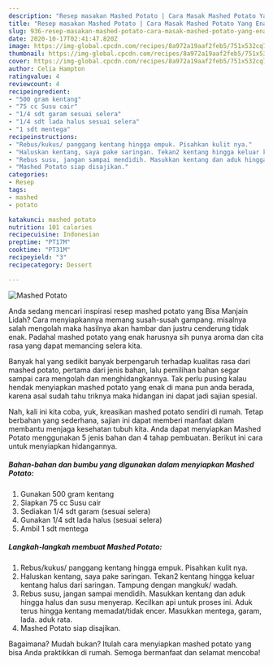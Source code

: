 ```yaml
---
description: "Resep masakan Mashed Potato | Cara Masak Mashed Potato Yang Enak dan Simpel"
title: "Resep masakan Mashed Potato | Cara Masak Mashed Potato Yang Enak dan Simpel"
slug: 936-resep-masakan-mashed-potato-cara-masak-mashed-potato-yang-enak-dan-simpel
date: 2020-10-17T02:41:47.820Z
image: https://img-global.cpcdn.com/recipes/8a972a19aaf2feb5/751x532cq70/mashed-potato-foto-resep-utama.jpg
thumbnail: https://img-global.cpcdn.com/recipes/8a972a19aaf2feb5/751x532cq70/mashed-potato-foto-resep-utama.jpg
cover: https://img-global.cpcdn.com/recipes/8a972a19aaf2feb5/751x532cq70/mashed-potato-foto-resep-utama.jpg
author: Celia Hampton
ratingvalue: 4
reviewcount: 4
recipeingredient:
- "500 gram kentang"
- "75 cc Susu cair"
- "1/4 sdt garam sesuai selera"
- "1/4 sdt lada halus sesuai selera"
- "1 sdt mentega"
recipeinstructions:
- "Rebus/kukus/ panggang kentang hingga empuk. Pisahkan kulit nya."
- "Haluskan kentang, saya pake saringan. Tekan2 kentang hingga keluar kentang halus dari saringan. Tampung dengan mangkuk/ wadah."
- "Rebus susu, jangan sampai mendidih. Masukkan kentang dan aduk hingga halus dan susu menyerap. Kecilkan api untuk proses ini. Aduk terus hingga kentang memadat/tidak encer. Masukkan mentega, garam, lada. aduk rata."
- "Mashed Potato siap disajikan."
categories:
- Resep
tags:
- mashed
- potato

katakunci: mashed potato 
nutrition: 101 calories
recipecuisine: Indonesian
preptime: "PT17M"
cooktime: "PT31M"
recipeyield: "3"
recipecategory: Dessert

---
```



![Mashed Potato](https://img-global.cpcdn.com/recipes/8a972a19aaf2feb5/751x532cq70/mashed-potato-foto-resep-utama.jpg)

Anda sedang mencari inspirasi resep mashed potato yang Bisa Manjain Lidah? Cara menyiapkannya memang susah-susah gampang. misalnya salah mengolah maka hasilnya akan hambar dan justru cenderung tidak enak. Padahal mashed potato yang enak harusnya sih punya aroma dan cita rasa yang dapat memancing selera kita.



Banyak hal yang sedikit banyak berpengaruh terhadap kualitas rasa dari mashed potato, pertama dari jenis bahan, lalu pemilihan bahan segar sampai cara mengolah dan menghidangkannya. Tak perlu pusing kalau hendak menyiapkan mashed potato yang enak di mana pun anda berada, karena asal sudah tahu triknya maka hidangan ini dapat jadi sajian spesial.


Nah, kali ini kita coba, yuk, kreasikan mashed potato sendiri di rumah. Tetap berbahan yang sederhana, sajian ini dapat memberi manfaat dalam membantu menjaga kesehatan tubuh kita. Anda dapat menyiapkan Mashed Potato menggunakan 5 jenis bahan dan 4 tahap pembuatan. Berikut ini cara untuk menyiapkan hidangannya.

<!--inarticleads1-->

##### Bahan-bahan dan bumbu yang digunakan dalam menyiapkan Mashed Potato:

1. Gunakan 500 gram kentang
1. Siapkan 75 cc Susu cair
1. Sediakan 1/4 sdt garam (sesuai selera)
1. Gunakan 1/4 sdt lada halus (sesuai selera)
1. Ambil 1 sdt mentega




<!--inarticleads2-->

##### Langkah-langkah membuat Mashed Potato:

1. Rebus/kukus/ panggang kentang hingga empuk. Pisahkan kulit nya.
1. Haluskan kentang, saya pake saringan. Tekan2 kentang hingga keluar kentang halus dari saringan. Tampung dengan mangkuk/ wadah.
1. Rebus susu, jangan sampai mendidih. Masukkan kentang dan aduk hingga halus dan susu menyerap. Kecilkan api untuk proses ini. Aduk terus hingga kentang memadat/tidak encer. Masukkan mentega, garam, lada. aduk rata.
1. Mashed Potato siap disajikan.




Bagaimana? Mudah bukan? Itulah cara menyiapkan mashed potato yang bisa Anda praktikkan di rumah. Semoga bermanfaat dan selamat mencoba!
